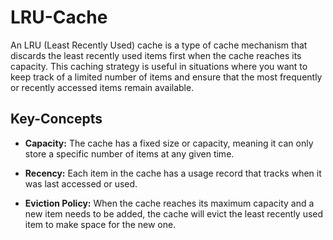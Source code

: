 # LRU-Cache

An LRU (Least Recently Used) cache is a type of cache mechanism that discards the least recently used items first when the cache reaches its capacity. This caching strategy is useful in situations where you want to keep track of a limited number of items and ensure that the most frequently or recently accessed items remain available.

## Key-Concepts

- **Capacity:** The cache has a fixed size or capacity, meaning it can only store a specific number of items at any given time.

- **Recency:** Each item in the cache has a usage record that tracks when it was last accessed or used.
  
- **Eviction Policy:** When the cache reaches its maximum capacity and a new item needs to be added, the cache will evict the least recently used item to make space for the new one.